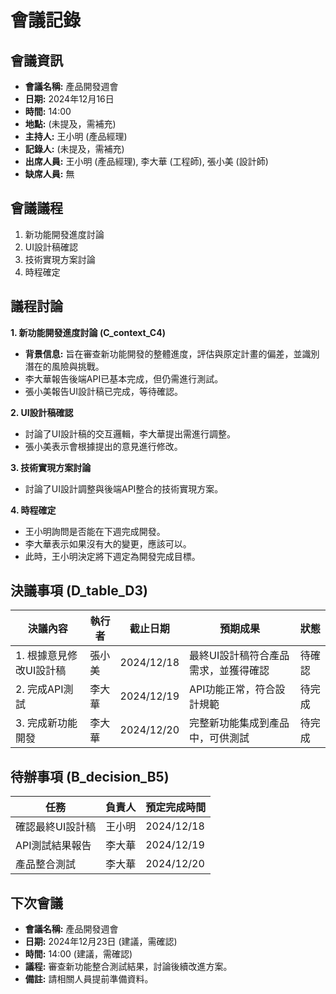 # 會議記錄

## 會議資訊

*   **會議名稱:** 產品開發週會
*   **日期:** 2024年12月16日
*   **時間:** 14:00
*   **地點:** (未提及，需補充)
*   **主持人:** 王小明 (產品經理)
*   **記錄人:** (未提及，需補充)
*   **出席人員:** 王小明 (產品經理), 李大華 (工程師), 張小美 (設計師)
*   **缺席人員:** 無

## 會議議程

1.  新功能開發進度討論
2.  UI設計稿確認
3.  技術實現方案討論
4.  時程確定

## 議程討論

**1. 新功能開發進度討論 (C_context_C4)**

*   **背景信息:** 旨在審查新功能開發的整體進度，評估與原定計畫的偏差，並識別潛在的風險與挑戰。
*   李大華報告後端API已基本完成，但仍需進行測試。
*   張小美報告UI設計稿已完成，等待確認。

**2. UI設計稿確認**

*   討論了UI設計稿的交互邏輯，李大華提出需進行調整。
*   張小美表示會根據提出的意見進行修改。

**3. 技術實現方案討論**

*   討論了UI設計調整與後端API整合的技術實現方案。

**4. 時程確定**

*   王小明詢問是否能在下週完成開發。
*   李大華表示如果沒有大的變更，應該可以。
*   此時，王小明決定將下週定為開發完成目標。

## 決議事項 (D_table_D3)

| 決議內容                               | 執行者 | 截止日期   | 預期成果                                 | 狀態     |
| -------------------------------------- | ------ | -------- | ---------------------------------------- | -------- |
| 1. 根據意見修改UI設計稿                 | 張小美 | 2024/12/18 | 最終UI設計稿符合產品需求，並獲得確認 | 待確認   |
| 2. 完成API測試                        | 李大華 | 2024/12/19 | API功能正常，符合設計規範                     | 待完成 |
| 3. 完成新功能開發                      | 李大華 | 2024/12/20 | 完整新功能集成到產品中，可供測試             | 待完成 |

## 待辦事項 (B_decision_B5)

| 任務                             | 負責人 | 預定完成時間 |
| -------------------------------- | ------ | -------- |
| 確認最終UI設計稿             | 王小明 | 2024/12/18 |
| API測試結果報告             | 李大華 | 2024/12/19 |
| 產品整合測試                  | 李大華 | 2024/12/20 |

## 下次會議

*   **會議名稱:** 產品開發週會
*   **日期:** 2024年12月23日 (建議，需確認)
*   **時間:** 14:00 (建議，需確認)
*   **議程:** 審查新功能整合測試結果，討論後續改進方案。
*   **備註:** 請相關人員提前準備資料。